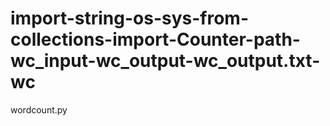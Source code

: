 # import-string-os-sys-from-collections-import-Counter-path-wc_input-wc_output-wc_output.txt-wc
wordcount.py
